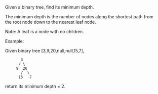 Given a binary tree, find its minimum depth.

The minimum depth is the number of nodes along the shortest path from the root node down to the nearest leaf node.

Note: A leaf is a node with no children.

Example:

Given binary tree [3,9,20,null,null,15,7],

           3
          / \
         9  20
           /  \
          15   7
return its minimum depth = 2.
